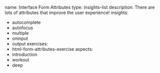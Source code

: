name: Interface Form Attributes
type: insights-list
description: There are lots of attributes that improve the user experience!
insights:
  - autocomplete
  - autofocus
  - multiple
  - oninput
  - output
exercises:
  - html-form-attributes-exercise
aspects:
  - introduction
  - workout
  - deep
 
